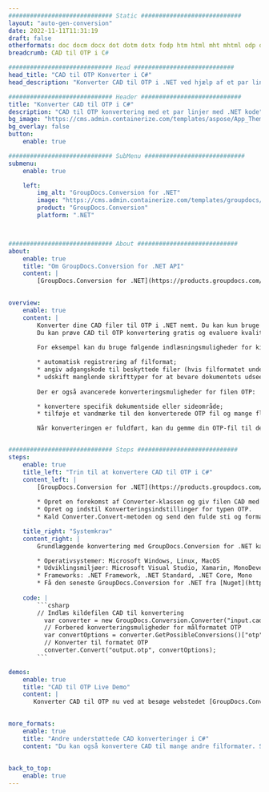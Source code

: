 ```yaml
---
############################# Static ############################
layout: "auto-gen-conversion"
date: 2022-11-11T11:31:19
draft: false
otherformats: doc docm docx dot dotm dotx fodp htm html mht mhtml odp odt otp pot potm potx pps ppsm ppsx ppt pptm pptx rtf
breadcrumb: CAD til OTP i C#

############################# Head ############################
head_title: "CAD til OTP Konverter i C#"
head_description: "Konverter CAD til OTP i .NET ved hjælp af et par linjer kode. Brug GroupDocs Document Conversion API til at konvertere over 160 filformater."

############################# Header ############################
title: "Konverter CAD til OTP i C#"
description: "CAD til OTP konvertering med et par linjer med .NET kode"
bg_image: "https://cms.admin.containerize.com/templates/aspose/App_Themes/V3/images/bg/header1.png"
bg_overlay: false
button:
    enable: true

############################# SubMenu ############################
submenu:
    enable: true

    left:
        img_alt: "GroupDocs.Conversion for .NET"
        image: "https://cms.admin.containerize.com/templates/groupdocs/images/product-logos/90x90-noborder/groupdocs-conversion-net.png"
        product: "GroupDocs.Conversion"
        platform: ".NET"



############################# About ############################
about:
    enable: true
    title: "Om GroupDocs.Conversion for .NET API"
    content: |
        [GroupDocs.Conversion for .NET](https://products.groupdocs.com/conversion/net/) kan bruges til at konvertere Microsoft Word, Excel, PowerPoint, PDF, Visio og andre formater. GroupDocs.Conversion er en selvstændig API, der er velegnet til back-end og interne systemer, hvor høj ydeevne er påkrævet. Det afhænger ikke af nogen software som Microsoft eller Open Office.
    

overview:
    enable: true
    content: |
        Konverter dine CAD filer til OTP i .NET nemt. Du kan kun bruge et par C# kodelinjer i enhver platform efter eget valg, såsom - Windows, Linux, macOS.
        Du kan prøve CAD til OTP konvertering gratis og evaluere kvaliteten af ​​konverteringsresultaterne. Sammen med simple filkonverteringsscenarier kan du prøve mere avancerede muligheder for at indlæse kilden CAD fil og for at gemme output OTP resultat. 
        
        For eksempel kan du bruge følgende indlæsningsmuligheder for kilden CAD:

        * automatisk registrering af filformat;
        * angiv adgangskode til beskyttede filer (hvis filformatet understøtter det);
        * udskift manglende skrifttyper for at bevare dokumentets udseende.
        
        Der er også avancerede konverteringsmuligheder for filen OTP:

        * konvertere specifik dokumentside eller sideområde;
        * tilføje et vandmærke til den konverterede OTP fil og mange flere.

        Når konverteringen er fuldført, kan du gemme din OTP-fil til den lokale filsti eller ethvert tredjepartslager som FTP, Amazon S3, Google Drive, Dropbox osv. Bemærk venligst - for at konvertere CAD til {{ TO}} er der ikke behov for yderligere software installeret - som MS Office, Open Office, Adobe Acrobat Reader osv.


############################# Steps ############################
steps:
    enable: true
    title_left: "Trin til at konvertere CAD til OTP i C#"
    content_left: |
        [GroupDocs.Conversion for .NET](https://products.groupdocs.com/conversion/net/) gør det nemt for udviklere at konvertere en CAD fil til OTP med et par linjer kode.
        
        * Opret en forekomst af Converter-klassen og giv filen CAD med den fulde sti
        * Opret og indstil Konverteringsindstillinger for typen OTP.
        * Kald Converter.Convert-metoden og send den fulde sti og format (OTP) som en parameter

    title_right: "Systemkrav"
    content_right: |
        Grundlæggende konvertering med GroupDocs.Conversion for .NET kan udføres med nogle få enkle trin. Vores API'er understøttes på alle større platforme og operativsystemer. Før du udfører koden nedenfor, skal du sørge for, at du har følgende forudsætninger installeret på dit system.

        * Operativsystemer: Microsoft Windows, Linux, MacOS
        * Udviklingsmiljøer: Microsoft Visual Studio, Xamarin, MonoDevelop
        * Frameworks: .NET Framework, .NET Standard, .NET Core, Mono
        * Få den seneste GroupDocs.Conversion for .NET fra [Nuget](https://www.nuget.org/packages/groupdocs.conversion)
         
    code: |
        ```csharp    
        // Indlæs kildefilen CAD til konvertering
          var converter = new GroupDocs.Conversion.Converter("input.cad");
          // Forbered konverteringsmuligheder for målformatet OTP
          var convertOptions = converter.GetPossibleConversions()["otp"].ConvertOptions;
          // Konverter til formatet OTP
          converter.Convert("output.otp", convertOptions);
        ```

demos:
    enable: true
    title: "CAD til OTP Live Demo"
    content: |
       Konverter CAD til OTP nu ved at besøge webstedet [GroupDocs.Conversion App](https://products.groupdocs.app/conversion/family). Online demo har følgende fordele
          

more_formats:
    enable: true
    title: "Andre understøttede CAD konverteringer i C#"
    content: "Du kan også konvertere CAD til mange andre filformater. Se venligst listen nedenfor."
       
       
back_to_top:
    enable: true
---
```

